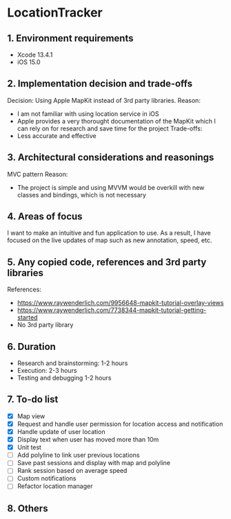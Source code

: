 # LocationTracker

## 1. Environment requirements
- Xcode 13.4.1
- iOS 15.0

## 2. Implementation decision and trade-offs
Decision: Using Apple MapKit instead of 3rd party libraries.
Reason:
- I am not familiar with using location service in iOS
- Apple provides a very thorought documentation of the MapKit which I can rely on for research and save time for the project
Trade-offs:
- Less accurate and effective

## 3. Architectural considerations and reasonings
MVC pattern
Reason:
- The project is simple and using MVVM would be overkill with new classes and bindings, which is not necessary

## 4. Areas of focus
I want to make an intuitive and fun application to use. As a result, I have focused on the live updates of map such as new annotation, speed, etc.

## 5. Any copied code, references and 3rd party libraries
References:
- https://www.raywenderlich.com/9956648-mapkit-tutorial-overlay-views
- https://www.raywenderlich.com/7738344-mapkit-tutorial-getting-started
- No 3rd party library

## 6. Duration
- Research and brainstorming: 1-2 hours
- Execution: 2-3 hours
- Testing and debugging 1-2 hours

## 7. To-do list
- [x] Map view
- [x] Request and handle user permission for location access and notification
- [x] Handle update of user location
- [x] Display text when user has moved more than 10m
- [X] Unit test
- [ ] Add polyline to link user previous locations
- [ ] Save past sessions and display with map and polyline
- [ ] Rank session based on average speed
- [ ] Custom notifications
- [ ] Refactor location manager

## 8. Others


